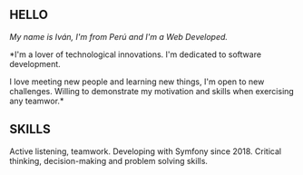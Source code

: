 ## HELLO

*My name is Iván, I'm from Perú and I'm a Web Developed.*

*I'm a lover of technological innovations. I'm dedicated to software development.

I love meeting new people and learning new things, I'm open to new challenges. Willing to demonstrate my motivation and skills when exercising any teamwor.*

## SKILLS

Active listening, teamwork. 
Developing with Symfony since 2018.
Critical thinking, decision-making and problem solving skills.


